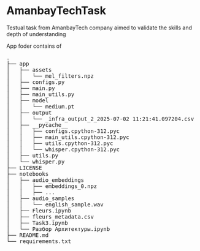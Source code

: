 # AmanbayTechTask
Testual task from AmanbayTech company aimed to validate the skills and depth of understanding

App foder contains of
<pre>
.
├── app
│   ├── assets
│   │   └── mel_filters.npz
│   ├── configs.py
│   ├── main.py
│   ├── main_utils.py
│   ├── model
│   │   └── medium.pt
│   ├── output
│   │   └── _infra_output_2_2025-07-02 11:21:41.097204.csv
│   ├── __pycache__
│   │   ├── configs.cpython-312.pyc
│   │   ├── main_utils.cpython-312.pyc
│   │   ├── utils.cpython-312.pyc
│   │   └── whisper.cpython-312.pyc
│   ├── utils.py
│   └── whisper.py
├── LICENSE
├── notebooks
│   ├── audio_embeddings
│   │   ├── embeddings_0.npz
│   │   ├── ...
│   ├── audio_samples
│   │   └── english_sample.wav
│   ├── Fleurs.ipynb
│   ├── fleurs_metadata.csv
│   ├── Task3.ipynb
│   └── Разбор Архитектуры.ipynb
├── README.md
└── requirements.txt

</pre>
